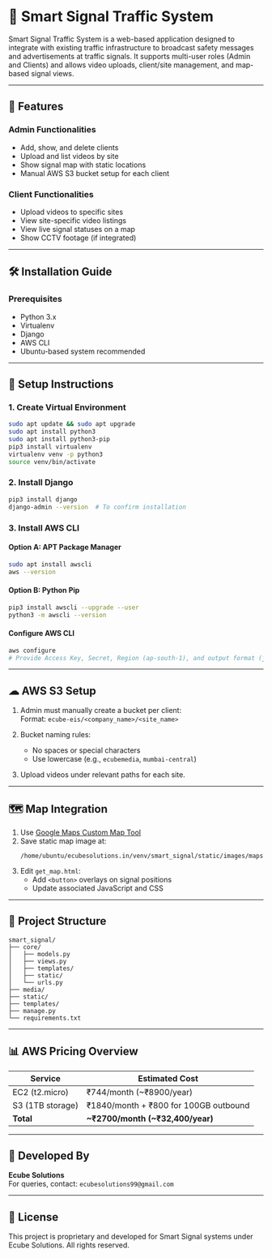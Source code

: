 
# 🚦 Smart Signal Traffic System

Smart Signal Traffic System is a web-based application designed to integrate with existing traffic infrastructure to broadcast safety messages and advertisements at traffic signals. It supports multi-user roles (Admin and Clients) and allows video uploads, client/site management, and map-based signal views.

---

## 🧩 Features

### Admin Functionalities
- Add, show, and delete clients
- Upload and list videos by site
- Show signal map with static locations
- Manual AWS S3 bucket setup for each client

### Client Functionalities
- Upload videos to specific sites
- View site-specific video listings
- View live signal statuses on a map
- Show CCTV footage (if integrated)

---

## 🛠 Installation Guide

### Prerequisites
- Python 3.x
- Virtualenv
- Django
- AWS CLI
- Ubuntu-based system recommended

---

## 🔧 Setup Instructions

### 1. Create Virtual Environment

```bash
sudo apt update && sudo apt upgrade
sudo apt install python3
sudo apt install python3-pip
pip3 install virtualenv
virtualenv venv -p python3
source venv/bin/activate
```

### 2. Install Django

```bash
pip3 install django
django-admin --version  # To confirm installation
```

### 3. Install AWS CLI

#### Option A: APT Package Manager

```bash
sudo apt install awscli
aws --version
```

#### Option B: Python Pip

```bash
pip3 install awscli --upgrade --user
python3 -m awscli --version
```

#### Configure AWS CLI

```bash
aws configure
# Provide Access Key, Secret, Region (ap-south-1), and output format (json/text)
```

---

## ☁ AWS S3 Setup

1. Admin must manually create a bucket per client:  
   Format: `ecube-eis/<company_name>/<site_name>`

2. Bucket naming rules:
   - No spaces or special characters
   - Use lowercase (e.g., `ecubemedia`, `mumbai-central`)

3. Upload videos under relevant paths for each site.

---

## 🗺 Map Integration

1. Use [Google Maps Custom Map Tool](https://www.howtogeek.com/664890/how-to-create-a-custom-map-in-google-maps/)
2. Save static map image at:
   ```
   /home/ubuntu/ecubesolutions.in/venv/smart_signal/static/images/maps/
   ```
3. Edit `get_map.html`:
   - Add `<button>` overlays on signal positions
   - Update associated JavaScript and CSS

---

## 💼 Project Structure

```
smart_signal/
├── core/
│   ├── models.py
│   ├── views.py
│   ├── templates/
│   ├── static/
│   └── urls.py
├── media/
├── static/
├── templates/
├── manage.py
└── requirements.txt
```

---

## 📊 AWS Pricing Overview

| Service       | Estimated Cost        |
|---------------|------------------------|
| EC2 (t2.micro) | ₹744/month (~₹8900/year) |
| S3 (1TB storage) | ₹1840/month + ₹800 for 100GB outbound |
| **Total**      | **~₹2700/month (~₹32,400/year)** |

---

## 🏢 Developed By

**Ecube Solutions**  
For queries, contact: `ecubesolutions99@gmail.com`

---

## 📜 License

This project is proprietary and developed for Smart Signal systems under Ecube Solutions. All rights reserved.
